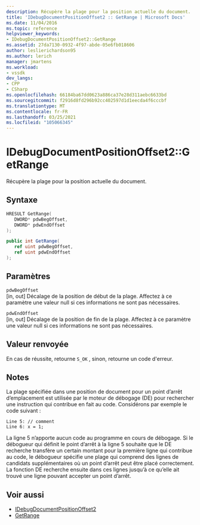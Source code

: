 ```yaml
---
description: Récupère la plage pour la position actuelle du document.
title: 'IDebugDocumentPositionOffset2 :: GetRange | Microsoft Docs'
ms.date: 11/04/2016
ms.topic: reference
helpviewer_keywords:
- IDebugDocumentPositionOffset2::GetRange
ms.assetid: 27da7130-0932-4f97-abde-05e6fb018606
author: leslierichardson95
ms.author: lerich
manager: jmartens
ms.workload:
- vssdk
dev_langs:
- CPP
- CSharp
ms.openlocfilehash: 66184ba67dd0623a886ca37e28d311aebc6633bd
ms.sourcegitcommit: f2916d8fd296b92cc402597d1d1eecda4f6cccbf
ms.translationtype: MT
ms.contentlocale: fr-FR
ms.lasthandoff: 03/25/2021
ms.locfileid: "105066345"
---
```

# <a name="idebugdocumentpositionoffset2getrange"></a>IDebugDocumentPositionOffset2::GetRange
Récupère la plage pour la position actuelle du document.

## <a name="syntax"></a>Syntaxe

```cpp
HRESULT GetRange(
   DWORD* pdwBegOffset,
   DWORD* pdwEndOffset
);
```

```csharp
public int GetRange(
   ref uint pdwBegOffset,
   ref uint pdwEndOffset
);
```

## <a name="parameters"></a>Paramètres
`pdwBegOffset`\
[in, out] Décalage de la position de début de la plage. Affectez à ce paramètre une valeur null si ces informations ne sont pas nécessaires.

`pdwEndOffset`\
[in, out] Décalage de la position de fin de la plage. Affectez à ce paramètre une valeur null si ces informations ne sont pas nécessaires.

## <a name="return-value"></a>Valeur renvoyée
 En cas de réussite, retourne `S_OK` , sinon, retourne un code d'erreur.

## <a name="remarks"></a>Notes
 La plage spécifiée dans une position de document pour un point d’arrêt d’emplacement est utilisée par le moteur de débogage (DE) pour rechercher une instruction qui contribue en fait au code. Considérons par exemple le code suivant :

```
Line 5: // comment
Line 6: x = 1;
```

 La ligne 5 n’apporte aucun code au programme en cours de débogage. Si le débogueur qui définit le point d’arrêt à la ligne 5 souhaite que le DE recherche transfère un certain montant pour la première ligne qui contribue au code, le débogueur spécifie une plage qui comprend des lignes de candidats supplémentaires où un point d’arrêt peut être placé correctement. La fonction DE recherche ensuite dans ces lignes jusqu’à ce qu’elle ait trouvé une ligne pouvant accepter un point d’arrêt.

## <a name="see-also"></a>Voir aussi
- [IDebugDocumentPositionOffset2](../../../extensibility/debugger/reference/idebugdocumentpositionoffset2.md)
- [GetRange](../../../extensibility/debugger/reference/idebugdocumentposition2-getrange.md)
